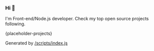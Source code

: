 ### Hi 👋

I'm Front-end/Node.js developer. Check my top open source projects following.

{placeholder-projects}
  
Generated by [/scripts/index.js](/scripts/index.js)